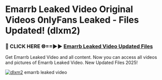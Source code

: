 # Emarrb Leaked Video Original Videos 0nlyFans Leaked - Files Updated! (dlxm2)

<h3>🔴 CLICK HERE 🌐==►► <a href="https://tinyurl.com/2wckxsce" rel="nofollow">Emarrb Leaked Video Updated Files</a></h3>

Get Emarrb Leaked Video and all content. Now you can access all videos and pictures of Emarrb Leaked Video. New Updated Files 2025!

[![dlxm2](https://i.imgur.com/AFduVYN.gif)](https://tinyurl.com/2wckxsce)
emarrb leaked video